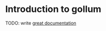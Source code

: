 # Introduction to gollum

TODO: write [great documentation](http://jacobian.org/writing/what-to-write/)
